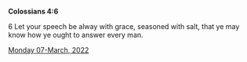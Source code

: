 **Colossians 4:6**

6 Let your speech be alway with grace, seasoned with salt, that ye may know how ye ought to answer every man.

[Monday 07-March, 2022](https://t.me/s/daily_scripture)
